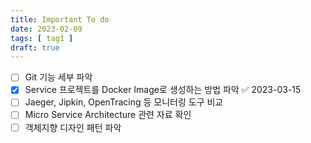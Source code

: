 ```yaml
---
title: Important To do
date: 2023-02-09
tags: [ tag1 ]
draft: true
---
```


- [ ] Git 기능 세부 파악
- [x] Service 프로젝트를 Docker Image로 생성하는 방법 파악 ✅ 2023-03-15
- [ ] Jaeger, Jipkin, OpenTracing 등 모니터링 도구 비교
- [ ] Micro Service Architecture 관련 자료 확인
- [ ] 객체지향 디자인 패턴 파악
